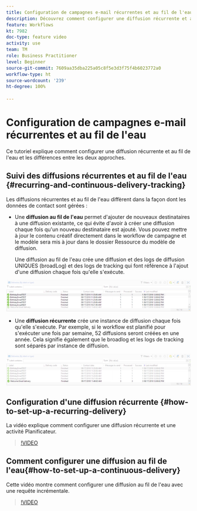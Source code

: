 ```yaml
---
title: Configuration de campagnes e-mail récurrentes et au fil de l'eau
description: Découvrez comment configurer une diffusion récurrente et au fil de l'eau et comprendre les différences entre les deux approches.
feature: Workflows
kt: 7982
doc-type: feature video
activity: use
team: TM
role: Business Practitioner
level: Beginner
source-git-commit: 7609aa35dba225a05c8f5e3d3f75f4b6023772a0
workflow-type: ht
source-wordcount: '239'
ht-degree: 100%

---
```



# Configuration de campagnes e-mail récurrentes et au fil de l&#39;eau

Ce tutoriel explique comment configurer une diffusion récurrente et au fil de l&#39;eau et les différences entre les deux approches.

## Suivi des diffusions récurrentes et au fil de l&#39;eau {#recurring-and-continuous-delivery-tracking}

Les diffusions récurrentes et au fil de l&#39;eau diffèrent dans la façon dont les données de contact sont gérées :

* Une **diffusion au fil de l&#39;eau** permet d&#39;ajouter de nouveaux destinataires à une diffusion existante, ce qui évite d&#39;avoir à créer une diffusion chaque fois qu&#39;un nouveau destinataire est ajouté. Vous pouvez mettre à jour le contenu créatif directement dans le workflow de campagne et le modèle sera mis à jour dans le dossier Ressource du modèle de diffusion.

   Une diffusion au fil de l&#39;eau crée une diffusion et des logs de diffusion UNIQUES (broadLog) et des logs de tracking qui font référence à l&#39;ajout d&#39;une diffusion chaque fois qu&#39;elle s&#39;exécute.

![Diffusion au fil de l&#39;eau](/help/assets/delivery_continuous.jpg)

* Une **diffusion récurrente** crée une instance de diffusion chaque fois qu&#39;elle s&#39;exécute. Par exemple, si le workflow est planifié pour s&#39;exécuter une fois par semaine, 52 diffusions seront créées en une année. Cela signifie également que le broadlog et les logs de tracking sont séparés par instance de diffusion.

![Diffusion récurrente](/help/assets/delivery_recurring.jpg)

## Configuration d&#39;une diffusion récurrente {#how-to-set-up-a-recurring-delivery}

La vidéo explique comment configurer une diffusion récurrente et une activité Planificateur.

>[!VIDEO](https://video.tv.adobe.com/v/25040?quality=12)

## Comment configurer une diffusion au fil de l&#39;eau{#how-to-set-up-a-continuous-delivery}

Cette vidéo montre comment configurer une diffusion au fil de l&#39;eau avec une requête incrémentale.

>[!VIDEO](https://video.tv.adobe.com/v/25039?quality=12)
